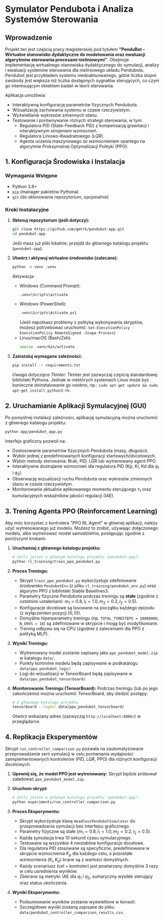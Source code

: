 # Symulator Pendubota i Analiza Systemów Sterowania

## Wprowadzenie

Projekt ten jest częścią pracy magisterskiej pod tytułem **"PenduBot – Wirtualne stanowisko dydaktyczne do modelowania oraz ewaluacji algorytmów sterowania procesami nieliniowymi"**. Obejmuje implementację wirtualnego stanowiska dydaktycznego do symulacji, analizy i ewaluacji systemów sterowania dla nieliniowego układu Pendubota. Pendubot jest przykładem systemu niedoaktuowanego, gdzie liczba stopni swobody jest większa niż liczba dostępnych sygnałów sterujących, co czyni go interesującym obiektem badań w teorii sterowania.

Aplikacja umożliwia:
* Interaktywną konfigurację parametrów fizycznych Pendubota.
* Wizualizację zachowania systemu w czasie rzeczywistym.
* Wyświetlanie wykresów zmiennych stanu.
* Testowanie i porównywanie różnych strategii sterowania, w tym:
    * Regulatora PID (State-Feedback PID) z kompensacją grawitacji i interaktywnym strojeniem wzmocnień.
    * Regulatora Liniowo-Kwadratowego (LQR).
    * Agenta uczenia maszynowego ze wzmocnieniem opartego na algorytmie Proksymalnej Optymalizacji Polityki (PPO).

## 1. Konfiguracja Środowiska i Instalacja

### Wymagania Wstępne
* Python 3.8+
* `pip` (manager pakietów Pythona)
* `git` (do sklonowania repozytorium, opcjonalnie)

### Kroki Instalacyjne

1.  **Sklonuj repozytorium (jeśli dotyczy):**
    ```bash
    git clone https://github.com/gmtrk/pendubot-app.git
    cd pendubot-app
    ```
    Jeśli masz już pliki lokalnie, przejdź do głównego katalogu projektu (`pendubot-app`).

2.  **Utwórz i aktywuj wirtualne środowisko (zalecane):**
    ```bash
    python -m venv .venv
    ```
    Aktywacja:
    * Windows (Command Prompt):
        ```cmd
        .venv\Scripts\activate
        ```
    * Windows (PowerShell):
        ```powershell
        .venv\Scripts\Activate.ps1
        ```
        (Jeśli napotkasz problemy z polityką wykonywania skryptów, możesz potrzebować uruchomić: `Set-ExecutionPolicy -ExecutionPolicy RemoteSigned -Scope Process`)
    * Linux/macOS (Bash/Zsh):
        ```bash
        source .venv/bin/activate
        ```

3.  **Zainstaluj wymagane zależności:**

    ```bash
    pip install -r requirements.txt
    ```
    *Uwaga dotycząca Tkinter:* Tkinter jest zazwyczaj częścią standardowej biblioteki Pythona. Jednak w niektórych systemach Linux może być konieczne doinstalowanie go osobno, np.: `sudo apt-get update && sudo apt-get install python3-tk`.

## 2. Uruchamianie Aplikacji Symulacyjnej (GUI)

Po pomyślnej instalacji zależności, aplikację symulacyjną można uruchomić z głównego katalogu projektu:

```bash
python app/pendubot_app.py
```
Interfejs graficzny pozwoli na:
* Dostosowanie parametrów fizycznych Pendubota (masy, długości).
* Wybór jednej z predefiniowanych konfiguracji startowych/docelowych.
* Wybór metody sterowania: Brak, PID, LQR lub wytrenowany agent PPO.
* Interaktywne dostrajanie wzmocnień dla regulatora PID (Kp, Ki, Kd dla $q_1$ i $q_2$).
* Obserwację wizualizacji ruchu Pendubota oraz wykresów zmiennych stanu w czasie rzeczywistym.
* Monitorowanie aktualnie aplikowanego momentu sterującego $\tau_1$ oraz kumulacyjnych wskaźników jakości regulacji (IAE).

## 3. Trening Agenta PPO (Reinforcement Learning)

Aby móc korzystać z kontrolera "PPO RL Agent" w głównej aplikacji, należy użyć wytrenowanego już modelu. Możesz to zrobić, używając dołączonego modelu, albo wytrenować model samodzielnie, postępując zgodnie z poniższymi krokami.

1.  **Uruchamiaj z głównego katalogu projektu:**
    ```bash
    # Jeśli jesteś w głównym katalogu projektu (pendubot-app):
    python rl_training/train_ppo_pendubot.py
    ```

2.  **Proces Treningu:**
    * Skrypt `train_ppo_pendubot.py` wykorzystuje zdefiniowane środowisko `PendubotEnv` (z pliku `rl_training/pendubot_env.py`) oraz algorytm PPO z biblioteki Stable Baselines3.
    * Parametry fizyczne Pendubota podczas treningu są **stałe** (zgodnie z ostatnimi ustaleniami: $m_1=0.8, l_1=1.0, m_2=0.2, l_2=0.5$).
    * Konfiguracje docelowe są losowane na początku każdego epizodu (z wyłączeniem pozycji $(0,0)$).
    * Domyślne hiperparametry treningu (np. `TOTAL_TIMESTEPS = 10000000`, `N_ENVS = 16`) są zdefiniowane w skrypcie i mogą być modyfikowane.
    * Trening odbywa się na CPU (zgodnie z zaleceniami dla PPO z polityką MLP).

3.  **Wyniki Treningu:**
    * Wytrenowany model zostanie zapisany jako `ppo_pendubot_model.zip` w katalogu `data/`.
    * Punkty kontrolne modelu będą zapisywane w podkatalogu `data/ppo_pendubot_logs/`.
    * Logi do wizualizacji w TensorBoard będą zapisywane w `data/ppo_pendubot_tensorboard/`.

4.  **Monitorowanie Treningu (TensorBoard):**
    Podczas treningu (lub po jego zakończeniu) można uruchomić TensorBoard, aby śledzić postępy:
    ```bash
    # Z głównego katalogu projektu
    tensorboard --logdir data/ppo_pendubot_tensorboard/
    ```
    Otwórz wskazany adres (zazwyczaj `http://localhost:6006/`) w przeglądarce.

## 4. Replikacja Eksperymentów

Skrypt `run_controller_comparison.py` pozwala na zautomatyzowane przeprowadzenie serii symulacji w celu porównania wydajności zaimplementowanych kontrolerów (PID, LQR, PPO) dla różnych konfiguracji docelowych.

1.  **Upewnij się, że model PPO jest wytrenowany:** Skrypt będzie próbował załadować `ppo_pendubot_model.zip`.
2.  **Uruchom skrypt:**
    ```bash
    # Jeśli jesteś w głównym katalogu projektu (pendubot-app):
    python experiments/run_controller_comparison.py
    ```
3.  **Proces Eksperymentu:**
    * Skrypt wykorzystuje klasę `HeadlessPendubotSimulator` do przeprowadzania symulacji bez interfejsu graficznego.
    * Parametry fizyczne są stałe ($m_1=0.8, l_1=1.0, m_2=0.2, l_2=0.5$).
    * Każda symulacja trwa 10 sekund czasu symulacyjnego.
    * Testowane są wszystkie 4 niestabilne konfiguracje docelowe.
    * Dla regulatora PID stosowane są specyficzne, predefiniowane w skrypcie wzmocnienia $K_p$ dla każdego celu, a pozostałe wzmocnienia ($K_i, K_d$) brane są z wartości domyślnych.
    * Każdy scenariusz (cel + kontroler) jest powtarzany domyślnie 3 razy w celu uśrednienia wyników.
    * Zbierane są metryki: IAE dla $q_1$ i $q_2$, sumaryczny wysiłek sterujący oraz status ukończenia.

4.  **Wyniki Eksperymentu:**
    * Podsumowanie wyników zostanie wyświetlone w konsoli.
    * Szczegółowe wyniki zostaną zapisane do pliku `data/pendubot_controller_comparison_results.csv`.
